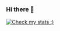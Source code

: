 ### Hi there 👋

[![Check my stats :)](https://github-readme-stats.vercel.app/api?username=davethewebdev)](https://github.com/anuraghazra/github-readme-stats)
<!--
**DaveTheWebDev/DaveTheWebDev** is a ✨ _special_ ✨ repository because its `README.md` (this file) appears on your GitHub profile.

Here are some ideas to get you started:

- 🔭 I’m currently working on ...
- 🌱 I’m currently learning ...
- 👯 I’m looking to collaborate on ...
- 🤔 I’m looking for help with ...
- 💬 Ask me about ...
- 📫 How to reach me: ...
- 😄 Pronouns: ...
- ⚡ Fun fact: ...
-->
